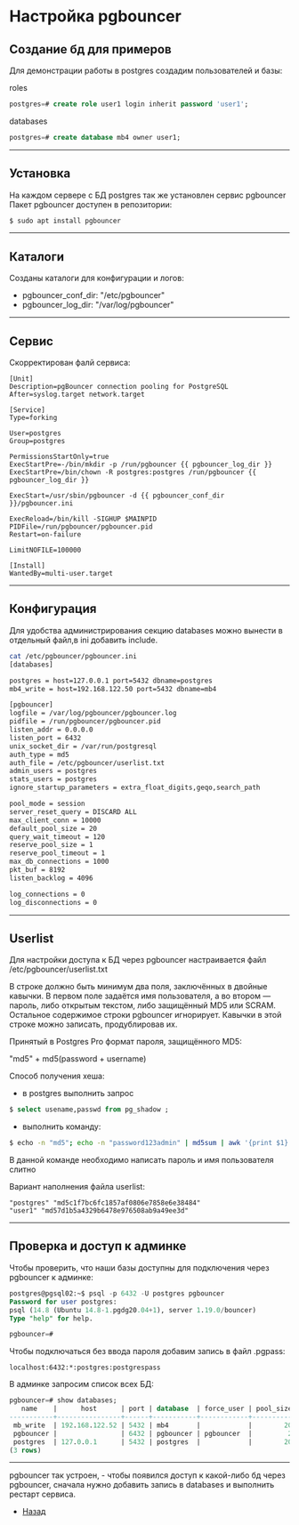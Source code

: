 # Настройка pgbouncer

## Создание бд для примеров

Для демонстрации работы в postgres создадим пользователей и базы:

roles

```sql
postgres=# create role user1 login inherit password 'user1';
```

databases

```sql
postgres=# create database mb4 owner user1;
```
***

## Установка
На каждом сервере с БД postgres так же установлен сервиc pgbouncer
Пакет pgbouncer доступен в репозитории:

```bash
$ sudo apt install pgbouncer
```
***

## Каталоги
Созданы каталоги для конфигурации и логов:

- pgbouncer_conf_dir: "/etc/pgbouncer"
- pgbouncer_log_dir: "/var/log/pgbouncer"
***

## Сервис

Скорректирован фалй сервиса:

```text
[Unit]
Description=pgBouncer connection pooling for PostgreSQL
After=syslog.target network.target

[Service]
Type=forking

User=postgres
Group=postgres

PermissionsStartOnly=true
ExecStartPre=-/bin/mkdir -p /run/pgbouncer {{ pgbouncer_log_dir }}
ExecStartPre=/bin/chown -R postgres:postgres /run/pgbouncer {{ pgbouncer_log_dir }}

ExecStart=/usr/sbin/pgbouncer -d {{ pgbouncer_conf_dir }}/pgbouncer.ini

ExecReload=/bin/kill -SIGHUP $MAINPID
PIDFile=/run/pgbouncer/pgbouncer.pid
Restart=on-failure

LimitNOFILE=100000

[Install]
WantedBy=multi-user.target
```
***

## Конфигурация

Для удобства администрирования секцию databases можно вынести в отдельный файл,в ini добавить include.


```bash
cat /etc/pgbouncer/pgbouncer.ini 
[databases]

postgres = host=127.0.0.1 port=5432 dbname=postgres
mb4_write = host=192.168.122.50 port=5432 dbname=mb4

[pgbouncer]
logfile = /var/log/pgbouncer/pgbouncer.log
pidfile = /run/pgbouncer/pgbouncer.pid
listen_addr = 0.0.0.0
listen_port = 6432
unix_socket_dir = /var/run/postgresql
auth_type = md5
auth_file = /etc/pgbouncer/userlist.txt
admin_users = postgres
stats_users = postgres
ignore_startup_parameters = extra_float_digits,geqo,search_path

pool_mode = session
server_reset_query = DISCARD ALL
max_client_conn = 10000
default_pool_size = 20
query_wait_timeout = 120
reserve_pool_size = 1
reserve_pool_timeout = 1
max_db_connections = 1000
pkt_buf = 8192
listen_backlog = 4096

log_connections = 0
log_disconnections = 0
```
***
## Userlist

Для настройки доступа к БД через pgbouncer настраивается файл /etc/pgbouncer/userlist.txt

В строке должно быть минимум два поля, заключённых в двойные кавычки. В первом поле задаётся имя пользователя, а во втором — пароль, либо открытым текстом, либо защищённый MD5 или SCRAM. Остальное содержимое строки pgbouncer игнорирует. Кавычки в этой строке можно записать, продублировав их.

Принятый в Postgres Pro формат пароля, защищённого MD5:

"md5" + md5(password + username)

Способ получения хеша:

- в postgres выполнить запрос 
   
```sql
$ select usename,passwd from pg_shadow ;
```

- выполнить команду:

```bash
$ echo -n "md5"; echo -n "password123admin" | md5sum | awk '{print $1}'
```

В данной команде необходимо написать пароль и имя пользователя слитно

Вариант наполнения файла userlist:

```text
"postgres" "md5c1f7bc6fc1857af0806e7858e6e38484"
"user1" "md57d1b5a4329b6478e976508ab9a49ee3d"
```

***

## Проверка и доступ к админке

Чтобы проверить, что наши базы доступны для подключения через pgbouncer к админке:

```sql
postgres@pgsql02:~$ psql -p 6432 -U postgres pgbouncer
Password for user postgres: 
psql (14.8 (Ubuntu 14.8-1.pgdg20.04+1), server 1.19.0/bouncer)
Type "help" for help.

pgbouncer=#
```
 
Чтобы подключаться без ввода пароля добавим запись в файл .pgpass:

```text
localhost:6432:*:postgres:postgrespass
```

В админке запросим список всех БД:

```sql
pgbouncer=# show databases;
   name    |      host      | port | database  | force_user | pool_size | min_pool_size | reserve_pool | pool_mode | max_connections | current_connections | paused | disabled
-----------+----------------+------+-----------+------------+-----------+---------------+--------------+-----------+-----------------+---------------------+--------+----------
 mb_write  | 192.168.122.52 | 5432 | mb4       |            |        20 |             0 |            1 |           |            1000 |                   1 |      0 |        0
 pgbouncer |                | 6432 | pgbouncer | pgbouncer  |         2 |             0 |            0 | statement |            1000 |                   0 |      0 |        0
 postgres  | 127.0.0.1      | 5432 | postgres  |            |        20 |             0 |            1 |           |            1000 |                   0 |      0 |        0
(3 rows)

```
***

pgbouncer так устроен, - чтобы появился доступ к какой-либо бд через pgbouncer, сначала нужно добавить запись в databases и выполнить рестарт сервиса.





- [Назад](README.md)